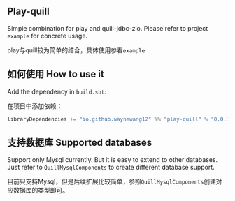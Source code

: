 ## Play-quill

Simple combination for play and quill-jdbc-zio. Please refer to project `example` for concrete usage.

play与quill较为简单的结合，具体使用参看`example`

## 如何使用 How to use it

Add the dependency in `build.sbt`:

在项目中添加依赖：

```sbt
libraryDependencies += "io.github.waynewang12" %% "play-quill" % "0.0.1"
```

## 支持数据库 Supported databases
Support only Mysql currently. But it is easy to extend to other databases. Just refer to `QuillMysqlComponents` to create different database support.

目前只支持Mysql，但是后续扩展比较简单，参照`QuillMysqlComponents`创建对应数据库的类型即可。
